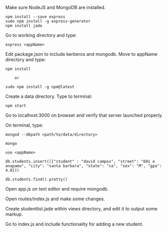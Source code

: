 Make sure NodeJS and MongoDB are installed.

	npm install --save express
	sudo npm install -g express-generator 
	npm install jade

Go to working directory and type:

	express <appName>

Edit package.json to include kerberos and mongodb. Move to appName directory and type:

	npm install

		or

	sudo npm install -g npm@latest

Create a data directory. Type to terminal:

	npm start

Go to localhost:3000 on browser and verify that server launched properly.

On terminal, type:

	mongod --dbpath <path/to/data/directory>

	mongo

	use <appName>

	db.students.insert([{"student" : "david campos", "street": "601 e anapamu", "city": "santa barbara", "state": "ca", "sex": "M", "gpa": 4.0}])

	db.students.find().pretty()

Open app.js on text editor and require mongodb.

Open routes/index.js and make some changes.

Create studentlist.jade within views directory, and edit it to output some markup.

Go to index.js and include functionality for adding a new student.